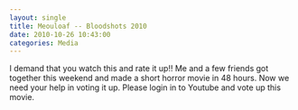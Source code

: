 ```yaml
---
layout: single
title: Meouloaf -- Bloodshots 2010
date: 2010-10-26 10:43:00
categories: Media
---
```

I demand that you watch this and rate it up!!
Me and a few friends got together this weekend and made a short horror movie in 48 hours. Now we need your help in voting it up.
Please login in to Youtube and vote up this movie.

<object classid="clsid:d27cdb6e-ae6d-11cf-96b8-444553540000" width="640" height="385" codebase="http://download.macromedia.com/pub/shockwave/cabs/flash/swflash.cab#version=6,0,40,0"><param name="allowFullScreen" value="true" /><param name="allowscriptaccess" value="always" /><param name="src" value="http://www.youtube.com/v/jaj3NPYRa8A?fs=1&amp;hl=en_US" /><param name="allowfullscreen" value="true" /><embed type="application/x-shockwave-flash" width="640" height="385" src="http://www.youtube.com/v/jaj3NPYRa8A?fs=1&amp;hl=en_US" allowscriptaccess="always" allowfullscreen="true"></embed></object>
